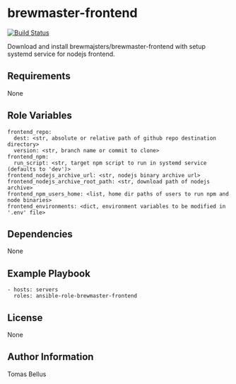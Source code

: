 # brewmaster-frontend

[![Build Status](https://travis-ci.org/brewmajsters/ansible-role-brewmaster-frontend.svg?branch=master)](https://travis-ci.org/brewmajsters/ansible-role-brewmaster-frontend)

Download and install brewmajsters/brewmaster-frontend with setup systemd service for nodejs frontend.

## Requirements

None

## Role Variables

    frontend_repo:
      dest: <str, absolute or relative path of github repo destination directory>
      version: <str, branch name or commit to clone>
    frontend_npm:
      run_script: <str, target npm script to run in systemd service (defaults to 'dev')>
    frontend_nodejs_archive_url: <str, nodejs binary archive url>
    frontend_nodejs_archive_root_path: <str, download path of nodejs archive>
    frontend_npm_users_home: <list, home dir paths of users to run npm and node binaries>
    frontend_environments: <dict, environment variables to be modified in '.env' file>

## Dependencies

None

## Example Playbook

    - hosts: servers
      roles: ansible-role-brewmaster-frontend

## License

None

## Author Information

Tomas Bellus
